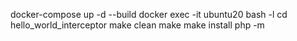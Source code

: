 docker-compose up -d --build
docker exec -it ubuntu20 bash -l
cd hello_world_interceptor
make clean
make
make install
php -m